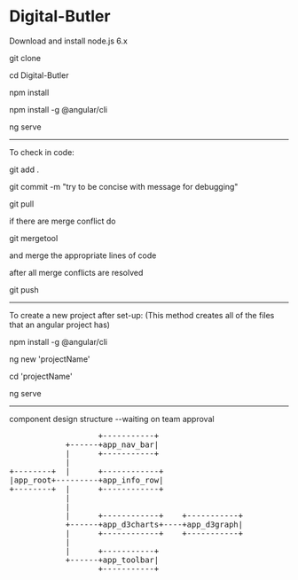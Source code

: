 # Digital-Butler

Download and install node.js 6.x

git clone <this repo>

cd Digital-Butler

npm install

npm install -g @angular/cli

ng serve

*********************************************************
To check in code:

git add .

git commit -m "try to be concise with message for debugging"

git pull

if there are merge conflict do

git mergetool

and merge the appropriate lines of code

after all merge conflicts are resolved

git push

********************************************************
To create a new project after set-up:
(This method creates all of the files that an angular project has)

npm install -g @angular/cli

ng new 'projectName'

cd 'projectName'

ng serve

*****************************************************
component design structure --waiting on team approval

<pre>
                   +-----------+
            +------+app_nav_bar|
            |      +-----------+
            |
+--------+  |      +------------+
|app_root+---------+app_info_row|
+--------+  |      +------------+
            |
            |
            |      +------------+    +-----------+
            +------+app_d3charts+----+app_d3graph|
            |      +------------+    +-----------+
            |
            |      +-----------+
            +------+app_toolbar|
                   +-----------+
</pre>
